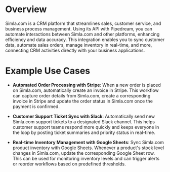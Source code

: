 # Overview

Simla.com is a CRM platform that streamlines sales, customer service, and business process management. Using its API with Pipedream, you can automate interactions between Simla.com and other platforms, enhancing efficiency and data accuracy. This integration enables you to sync customer data, automate sales orders, manage inventory in real-time, and more, connecting CRM activities directly with your business applications.

# Example Use Cases

- **Automated Order Processing with Stripe**: When a new order is placed on Simla.com, automatically create an invoice in Stripe. This workflow can capture order details from Simla.com, create a corresponding invoice in Stripe and update the order status in Simla.com once the payment is confirmed.

- **Customer Support Ticket Sync with Slack**: Automatically send new Simla.com support tickets to a designated Slack channel. This helps customer support teams respond more quickly and keeps everyone in the loop by posting ticket summaries and priority status in real-time.

- **Real-time Inventory Management with Google Sheets**: Sync Simla.com product inventory with Google Sheets. Whenever a product's stock level changes in Simla.com, update the corresponding Google Sheet row. This can be used for monitoring inventory levels and can trigger alerts or reorder workflows based on predefined thresholds.
